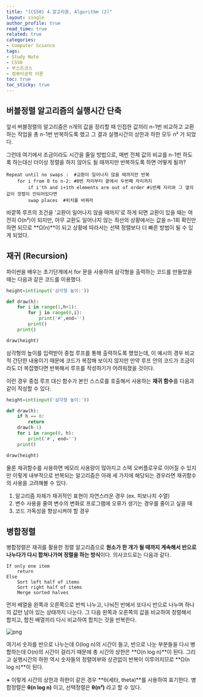 ```yaml
---
title: "[CS50] 4.알고리즘, Algorithm (2)"
layout: single
author_profile: true
read_time: true
related: true
categories:
- Computer Science
tags:
- Study Note
- CS50
- 부스트코스
- 컴퓨터공학 이론
toc: true
toc_sticky: true
---
```



## 버블정렬 알고리즘의 실행시간 단축

앞서 버블정렬의 알고리즘은 n개의 값을 정리할 때 인접한 값끼리 n-1번 비교하고 교환하는 작업을 총 n-1번 반복하도록 했고 그 결과 실행시간의 상한과 하한 모두 n² 가 되었다.

그런데 여기에서 조금이라도 시간을 줄일 방법으로, 매번 전체 값의 비교를 n-1번 하도록 하는대신 더이상 정렬을 하지 않아도 될 때까지만 반복하도록 하면 어떻게 될까?

```
Repeat until no swaps :  #교환이 일어나지 않을 때까지만 반복
	for i from 0 to n-2: #0번 자리부터 끝에서 두번째 자리까지
		if i'th and i+1th elements are out of order #i번째 자리와 그 옆의 값이 정렬이 안되어있다면
		swap places  #위치를 바꿔라
```

바깥쪽 루프의 조건을 '교환이 일어나지 않을 때까지'로 하게 되면 교환이 있을 때는 여전히 O(n²)이 되지만, 아무 교환도 일어나지 않는 최선의 상황에서는 값을 n-1회 확인만 하면 되므로 **Ω(n)**이 되고 상황에 따라서는 선택 정렬보다 더 빠른 방법이 될 수 있게 되었다.

## 재귀 (Recursion)

파이썬을 배우는 초기단계에서 for 문을 사용하여 삼각형을 출력하는 코드를 만들었을 때는 다음과 같은 코드를 이용했다.

```python
height=int(input('삼각형 높이:'))

def draw(h):
    for i in range(1,h+1):
        for j in range(0,i):
            print('#',end='')
        print()
    print()

draw(height)
```

삼각형의 높이를 입력받아 중첩 루프를 통해 출력하도록 했었는데, 이 예시의 경우 비교적 간단한 내용이기 때문에 코드가 복잡해 보이지 않지만 만약 루프 안의 코드가 조금이라도 더 복잡했다면 반복해서 루프를 작성하기가 어려워졌을 것이다.

이런 경우 중첩 루프 대신 함수가 본인 스스로를 호출해서 사용하는 **재귀 함수**를 다음과 같이 작성할 수 있다.

```python
height=int(input('삼각형 높이:'))

def draw(h):
    if h == 0:
        return
    draw(h-1)
    for i in range(0, h):
        print('#', end='')
    print()

draw(height)
```

물론 재귀함수를 사용하면 메모리 사용량이 많아지고 스택 오버플로우로 이어질 수 있지만 이렇게 내부적으로 반복되는 알고리즘은 아래 세 가지에 해당되는 경우라면 재귀함수의 사용을 고려해볼 수 있다.

1. 알고리즘 자체가 재귀적인 표현이 자연스러운 경우 (ex.  피보나치 수열)
2. 변수 사용을 줄여 변수의 변화로 프로그램에 오류가 생기는 경우를 줄이고 싶을 때
3. 코드 가독성을 향상시켜야 할 경우

## 병합정렬

병합정렬은 재귀를 활용한 정렬 알고리즘으로 **원소가 한 개가 될 때까지 계속해서 반으로 나누다가 다시 합쳐나가며 정렬을 하는 방식**이다. 의사코드로는 다음과 같다.

```
If only one item
	return
Else
	Sort left half of items
	Sort right half of items
	Merge sorted halves
```

먼저 배열을 왼쪽과 오른쪽으로 반씩 나누고, 나눠진 반에서 또다시 반으로 나누며 하나의 값만 남아 있는 상태까지 나눈다. 그 다음 왼쪽과 오른쪽의 값을 비교하여 정렬해서 합치고, 합친 배열끼리 다시 비교하여 합치는 것을 반복한다.

![png](https://s3-us-west-2.amazonaws.com/secure.notion-static.com/02c45352-5d81-443e-b6e7-bdde966f6e3c/1024px-Merge_sort_algorithm_diagram.svg.png)

여기서 숫자를 반으로 나누는데 O(log n)의 시간이 들고, 반으로 나눈 부분들을 다시 병합하는데 O(n)의 시간이 걸리기 때문에 총 시간의 상한은 **O(n log n)**이 된다. 그리고 실행시간의 하한 역시 숫자들의 정렬여부와 상관없이 반복이 이루어지므로 **Ω(n log n)**이 된다.

**+** 이렇게 시간의 상한과 하한이 같은 경우 **θ(세타, theta)**를 사용하여 표기한다. 병합정렬은 **θ(n log n)** 이고, 선택정렬은 **θ(n²)** 라고 할 수 있다.
